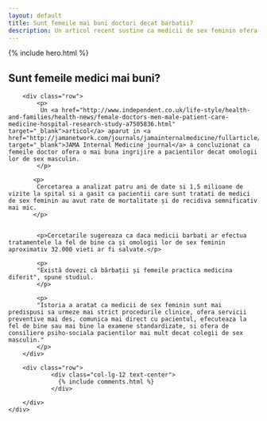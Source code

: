 ```yaml
---
layout: default
title: Sunt femeile mai buni doctori decat barbatii?
description: Un articol recent sustine ca medicii de sex feminin ofera o mai buna ingrijire a pacientilor.
---
```



<!-- Start Hero -->

{% include hero.html %}

<!-- End Hero -->


<!-- Start About -->
<div class="about">
    <div class="container-fluid">
        <h2 class="section-title">Sunt femeile medici mai buni?</h2>
        
        <div class="row">
            <p>
             Un <a href="http://www.independent.co.uk/life-style/health-and-families/health-news/female-doctors-men-male-patient-care-medicine-hospital-research-study-a7505836.html" target="_blank">articol</a> aparut in <a href="http://jamanetwork.com/journals/jamainternalmedicine/fullarticle/2593255" target="_blank">JAMA Internal Medicine journal</a> a concluzionat ca femeile doctor ofera o mai buna ingrijire a pacientilor decat omologii lor de sex masculin.
            </p>
           
           <p>
            Cercetarea a analizat patru ani de date si 1,5 milioane de vizite la spital si a gasit ca pacientii care sunt tratati de medici de sex feminin au avut rate de mortalitate și de recidiva semnificativ mai mic.
           </p>


            <p>Cercetarile sugereaza ca daca medicii barbati ar efectua tratamentele la fel de bine ca și omologii lor de sex feminin aproximativ 32.000 vieti ar fi salvate.</p>
            
            <p>
            "Există dovezi că bărbații și femeile practica medicina diferit", spune studiul.
            </p>
            
            <p>
            "Istoria a aratat ca medicii de sex feminin sunt mai predispusi sa urmeze mai strict procedurile clinice, ofera servicii preventive mai des, comunica mai direct cu pacientul, efecuteaza la fel de bine sau mai bine la examene standardizate, si ofera de consiliere psiho-sociala pacientilor mai mult decat colegii de sex masculin."
            </p>
        </div>
        
        <div class="row">
                <div class="col-lg-12 text-center">
                  {% include comments.html %}
                </div>

        </div>
    </div>  
</div>
        








